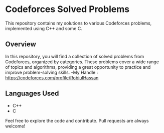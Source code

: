 # Codeforces Solved Problems

This repository contains my solutions to various Codeforces problems, implemented using C++ and some C.

## Overview

In this repository, you will find a collection of solved problems from Codeforces, organized by categories. These problems cover a wide range of topics and algorithms, providing a great opportunity to practice and improve problem-solving skills.
-My Handle : https://codeforces.com/profile/RobiulHassan

## Languages Used

- C++
- C

Feel free to explore the code and contribute. Pull requests are always welcome!

